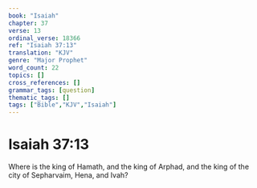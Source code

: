 ```yaml
---
book: "Isaiah"
chapter: 37
verse: 13
ordinal_verse: 18366
ref: "Isaiah 37:13"
translation: "KJV"
genre: "Major Prophet"
word_count: 22
topics: []
cross_references: []
grammar_tags: [question]
thematic_tags: []
tags: ["Bible","KJV","Isaiah"]
---
```


# Isaiah 37:13

Where is the king of Hamath, and the king of Arphad, and the king of the city of Sepharvaim, Hena, and Ivah?
